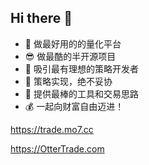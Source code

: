## Hi there 👋

- 🌈 做最好用的的量化平台
- 😎 做最酷的半开源项目
- 👏 吸引最有理想的策略开发者
- 😤 策略实现，绝不妥协
- 🔨 提供最棒的工具和交易思路
- 💰 一起向财富自由迈进！

<https://trade.mo7.cc>

<https://OtterTrade.com>

